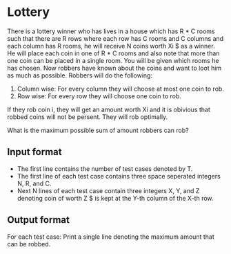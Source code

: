 # Lottery

There is a lottery winner who has lives in a house which has R \* C rooms such that there are R rows where each row has C rooms and C columns and each column has R rooms, he will receive N coins worth Xi $ as a winner. He will place each coin in one of R \* C rooms and also note that more than one coin can be placed in a single room. You will be given which rooms he has chosen. Now robbers have known about the coins and want to loot him as much as possible. Robbers will do the following:

1. Column wise: For every column they will choose at most one coin to rob.
2. Row wise: For every row they will choose one coin to rob.

If they rob coin i, they will get an amount worth Xi and it is obivious that robbed coins will not be persent. They will rob optimally.

What is the maximum possible sum of amount robbers can rob?

## Input format

- The first line contains the number of test cases denoted by T.
- The first line of each test case contains three space seperated integers N, R, and C.
- Next N lines of each test case contain three integers X, Y, and Z denoting coin of worth Z $ is kept at the Y-th column of the X-th row.

## Output format

For each test case: Print a single line denoting the maximum amount that can be robbed.
